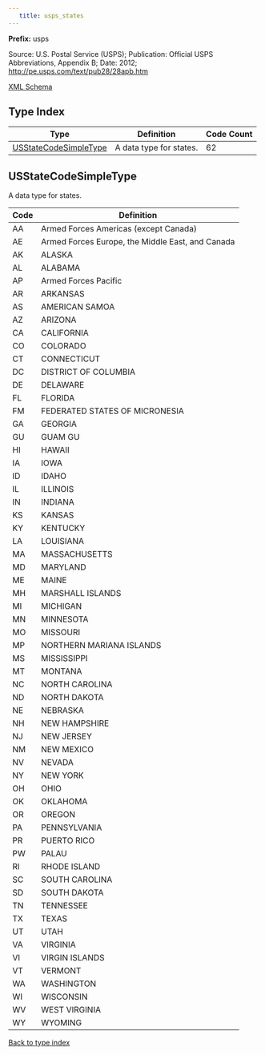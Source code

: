 ```yaml
---
   title: usps_states
---
```


**Prefix:** usps

Source: U.S. Postal Service (USPS); 
Publication: Official USPS Abbreviations, Appendix B; 
Date: 2012;   
http://pe.usps.com/text/pub28/28apb.htm

<a href="http://release.niem.gov/niem/codes/usps_states/4.0/usps_states.xsd">XML Schema</a>

## Type Index

| Type | Definition | Code Count |
| --- | --- | --- |
| <a href="#usstatecodesimpletype">USStateCodeSimpleType</a> | A data type for states. | 62 |

## USStateCodeSimpleType

A data type for states.

| Code | Definition |
| --- | --- |
| AA | Armed Forces Americas (except Canada) |
| AE | Armed Forces Europe, the Middle East, and Canada |
| AK | ALASKA |
| AL | ALABAMA |
| AP | Armed Forces Pacific |
| AR | ARKANSAS |
| AS | AMERICAN SAMOA |
| AZ | ARIZONA |
| CA | CALIFORNIA |
| CO | COLORADO |
| CT | CONNECTICUT |
| DC | DISTRICT OF COLUMBIA |
| DE | DELAWARE |
| FL | FLORIDA |
| FM | FEDERATED STATES OF MICRONESIA |
| GA | GEORGIA |
| GU | GUAM GU |
| HI | HAWAII |
| IA | IOWA |
| ID | IDAHO |
| IL | ILLINOIS |
| IN | INDIANA |
| KS | KANSAS |
| KY | KENTUCKY |
| LA | LOUISIANA |
| MA | MASSACHUSETTS |
| MD | MARYLAND |
| ME | MAINE |
| MH | MARSHALL ISLANDS |
| MI | MICHIGAN |
| MN | MINNESOTA |
| MO | MISSOURI |
| MP | NORTHERN MARIANA ISLANDS |
| MS | MISSISSIPPI |
| MT | MONTANA |
| NC | NORTH CAROLINA |
| ND | NORTH DAKOTA |
| NE | NEBRASKA |
| NH | NEW HAMPSHIRE |
| NJ | NEW JERSEY |
| NM | NEW MEXICO |
| NV | NEVADA |
| NY | NEW YORK |
| OH | OHIO |
| OK | OKLAHOMA |
| OR | OREGON |
| PA | PENNSYLVANIA |
| PR | PUERTO RICO |
| PW | PALAU |
| RI | RHODE ISLAND |
| SC | SOUTH CAROLINA |
| SD | SOUTH DAKOTA |
| TN | TENNESSEE |
| TX | TEXAS |
| UT | UTAH |
| VA | VIRGINIA |
| VI | VIRGIN ISLANDS |
| VT | VERMONT |
| WA | WASHINGTON |
| WI | WISCONSIN |
| WV | WEST VIRGINIA |
| WY | WYOMING |

<a href="#type-index">Back to type index</a>
